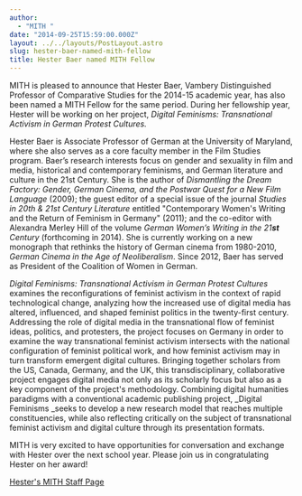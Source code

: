 ```yaml
---
author:
  - "MITH "
date: "2014-09-25T15:59:00.000Z"
layout: ../../layouts/PostLayout.astro
slug: hester-baer-named-mith-fellow
title: Hester Baer named MITH Fellow
---
```


MITH is pleased to announce that Hester Baer, Vambery Distinguished Professor of Comparative Studies for the 2014-15 academic year, has also been named a MITH Fellow for the same period. During her fellowship year, Hester will be working on her project, _Digital Feminisms: Transnational Activism in German Protest Cultures._

Hester Baer is Associate Professor of German at the University of Maryland, where she also serves as a core faculty member in the Film Studies program. Baer’s research interests focus on gender and sexuality in film and media, historical and contemporary feminisms, and German literature and culture in the 21st Century. She is the author of _Dismantling the Dream Factory: Gender, German Cinema, and the Postwar Quest for a New Film Language_ (2009); the guest editor of a special issue of the journal _Studies in 20th & 21st Century Literature_ entitled "Contemporary Women's Writing and the Return of Feminism in Germany" (2011); and the co-editor with Alexandra Merley Hill of the volume _German Women’s Writing in the 21**st** Century_ (forthcoming in 2014). She is currently working on a new monograph that rethinks the history of German cinema from 1980-2010, _German Cinema in the Age of Neoliberalism_. Since 2012, Baer has served as President of the Coalition of Women in German.

_Digital Feminisms: Transnational Activism in German Protest Cultures_ examines the reconfigurations of feminist activism in the context of rapid technological change, analyzing how the increased use of digital media has altered, influenced, and shaped feminist politics in the twenty-first century. Addressing the role of digital media in the transnational flow of feminist ideas, politics, and protesters, the project focuses on Germany in order to examine the way transnational feminist activism intersects with the national configuration of feminist political work, and how feminist activism may in turn transform emergent digital cultures. Bringing together scholars from the US, Canada, Germany, and the UK, this transdisciplinary, collaborative project engages digital media not only as its scholarly focus but also as a key component of the project's methodology. Combining digital humanities paradigms with a conventional academic publishing project, \_Digital Feminisms \_seeks to develop a new research model that reaches multiple constituencies, while also reflecting critically on the subject of transnational feminist activism and digital culture through its presentation formats.

MITH is very excited to have opportunities for conversation and exchange with Hester over the next school year. Please join us in congratulating Hester on her award!

[Hester's MITH Staff Page](http://mith.umd.edu/people/person/hester-baer/ "Hester Baer")
